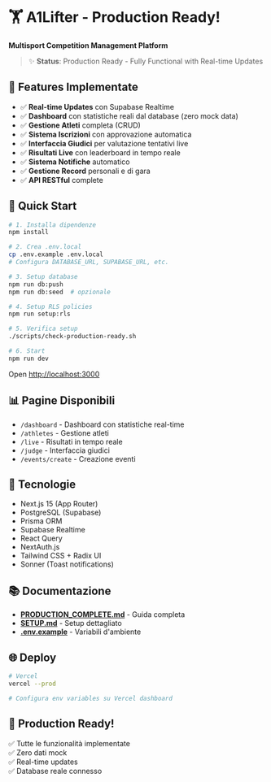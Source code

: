 # 🏋️ A1Lifter - Production Ready!

**Multisport Competition Management Platform**

> ✨ **Status**: Production Ready - Fully Functional with Real-time Updates

## 🎯 Features Implementate

- ✅ **Real-time Updates** con Supabase Realtime
- ✅ **Dashboard** con statistiche reali dal database (zero mock data)
- ✅ **Gestione Atleti** completa (CRUD)
- ✅ **Sistema Iscrizioni** con approvazione automatica
- ✅ **Interfaccia Giudici** per valutazione tentativi live
- ✅ **Risultati Live** con leaderboard in tempo reale
- ✅ **Sistema Notifiche** automatico
- ✅ **Gestione Record** personali e di gara
- ✅ **API RESTful** complete

## 🚀 Quick Start

```bash
# 1. Installa dipendenze
npm install

# 2. Crea .env.local
cp .env.example .env.local
# Configura DATABASE_URL, SUPABASE_URL, etc.

# 3. Setup database
npm run db:push
npm run db:seed  # opzionale

# 4. Setup RLS policies
npm run setup:rls

# 5. Verifica setup
./scripts/check-production-ready.sh

# 6. Start
npm run dev
```

Open [http://localhost:3000](http://localhost:3000)

## 📊 Pagine Disponibili

- `/dashboard` - Dashboard con statistiche real-time
- `/athletes` - Gestione atleti
- `/live` - Risultati in tempo reale
- `/judge` - Interfaccia giudici
- `/events/create` - Creazione eventi

## 🔧 Tecnologie

- Next.js 15 (App Router)
- PostgreSQL (Supabase)
- Prisma ORM
- Supabase Realtime
- React Query
- NextAuth.js
- Tailwind CSS + Radix UI
- Sonner (Toast notifications)

## 📚 Documentazione

- **[PRODUCTION_COMPLETE.md](../PRODUCTION_COMPLETE.md)** - Guida completa
- **[SETUP.md](./SETUP.md)** - Setup dettagliato
- **[.env.example](./.env.example)** - Variabili d'ambiente

## 🌐 Deploy

```bash
# Vercel
vercel --prod

# Configura env variables su Vercel dashboard
```

## 🎉 Production Ready!

✅ Tutte le funzionalità implementate  
✅ Zero dati mock  
✅ Real-time updates  
✅ Database reale connesso
